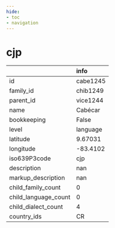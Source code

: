 ```yaml
---
hide:
- toc
- navigation
---
```

# cjp
|                      | info     |
|:---------------------|:---------|
| id                   | cabe1245 |
| family_id            | chib1249 |
| parent_id            | vice1244 |
| name                 | Cabécar  |
| bookkeeping          | False    |
| level                | language |
| latitude             | 9.67031  |
| longitude            | -83.4102 |
| iso639P3code         | cjp      |
| description          | nan      |
| markup_description   | nan      |
| child_family_count   | 0        |
| child_language_count | 0        |
| child_dialect_count  | 4        |
| country_ids          | CR       |